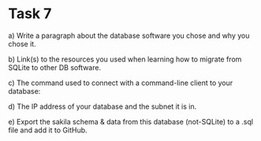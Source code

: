# Task 7

a) Write a paragraph about the database software you chose and why you chose it.

b) Link(s) to the resources you used when learning how to migrate from SQLite to other DB software.

c) The command used to connect with a command-line client to your database:

d) The IP address of your database and the subnet it is in.

e) Export the sakila schema & data from this database (not-SQLite) to a .sql file and add it to GitHub.
